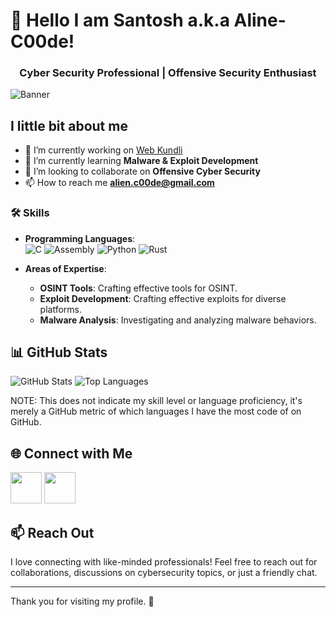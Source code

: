 # 👋 Hello I am Santosh a.k.a Aline-C00de!
<h3 align="center">Cyber Security Professional | Offensive Security Enthusiast</h3>

![Banner](https://via.placeholder.com/1200x100.png?text=Welcome+to+My+GitHub+Profile)

## I little bit about me
- 🔭 I’m currently working on [Web Kundli](https://github.com/Alien-C00de/Web-Kundli)
- 🌱 I’m currently learning **Malware & Exploit Development**
- 👯 I’m looking to collaborate on **Offensive Cyber Security**
- 📫 How to reach me **alien.c00de@gmail.com**

### 🛠️ Skills
- **Programming Languages**:  
  ![C](https://img.shields.io/badge/C-00599C?style=for-the-badge&logo=c&logoColor=white)  ![Assembly](https://img.shields.io/badge/Assembly-7E9CD8?style=for-the-badge&logo=assemblyscript&logoColor=white)  ![Python](https://img.shields.io/badge/Python-3776AB?style=for-the-badge&logo=python&logoColor=white)  ![Rust](https://img.shields.io/badge/Rust-000000?style=for-the-badge&logo=rust&logoColor=white)

- **Areas of Expertise**:
  - **OSINT Tools**: Crafting effective tools for OSINT.  
  - **Exploit Development**: Crafting effective exploits for diverse platforms.
  - **Malware Analysis**: Investigating and analyzing malware behaviors.

## 📊 GitHub Stats
![GitHub Stats](https://github-readme-stats.vercel.app/api?username=yourusername&show_icons=true&theme=radical)  ![Top Languages](https://github-readme-stats.vercel.app/api/top-langs/?username=yourusername&layout=compact&theme=radical)

NOTE: This does not indicate my skill level or language proficiency, it's merely a GitHub metric of which languages I have the most code of on GitHub.

## 🌐 Connect with Me
[<img src="https://cdn.jsdelivr.net/gh/devicons/devicon@latest/icons/linkedin/linkedin-original.svg" width="50" height="50" />](https://www.linkedin.com/in/yourprofile)
[<img src="https://cdn.jsdelivr.net/gh/devicons/devicon@latest/icons/github/github-original-wordmark.svg" width="50" height="50" />]([https://www.linkedin.com/in/yourprofile)


## 📫 Reach Out
I love connecting with like-minded professionals! Feel free to reach out for collaborations, discussions on cybersecurity topics, or just a friendly chat.

---

Thank you for visiting my profile. 🚀
